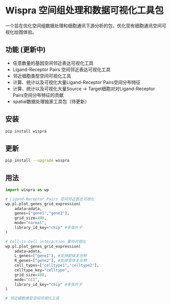 # Wispra 空间组处理和数据可视化工具包

一个旨在优化空间组数据处理和细胞通讯下游分析的包，优化现有细胞通讯空间可视化绘图体验。

## 功能 (更新中)

* 任意数量的基因空间邻近表达可视化工具
* Ligand-Receptor Pairs 空间邻近表达可视化工具
* 邻近细胞类型空间可视化工具
* 计算、统计以及可视化大量Ligand-Receptor Pairs空间分布特征
* 计算、统计以及可视化大量Source -> Target细胞对对Ligand-Receptor Pairs空间分布特征的贡献
* spatial数据处理独家工具包（待更新）
  
## 安装

```bash
pip install wispra
```
## 更新
```bash
pip install --upgrade wispra
```
## 用法
```python
import wispra as wp

# Ligand-Receptor Pairs 空间邻近表达可视化
wp.pl.plot_genes_grid_expression(
    adata=adata,
    genes=["gene1","gene2"],
    grid_size=400,
    mode="normal",
    library_id_key="chip" #多张片子
)

# Cell-to-Cell interaction 事件可视化
wp.pl.plot_genes_grid_expression(
    adata=adata,
    L_genes=["gene1"], #支持配体复合物
    R_genes=["gene2"], #支持受体复合物
    cell_types=["celltype1","celltype2"]，
    celltype_key="celltype",
    grid_size=400,
    mode="CCI",
    library_id_key="chip" #多张片子
)

# 邻近细胞类型空间可视化工具

```
